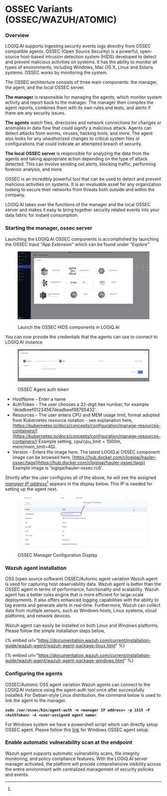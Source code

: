 # OSSEC Variants (OSSEC/WAZUH/ATOMIC)

### Overview

LOGIQ.AI supports ingesting security events logs directlry from OSSEC compatible agents. OSSEC (Open Source Security) is a powerful, open-source host-based intrusion detection system (HIDS) developed to detect and prevent malicious activities on systems. It has the ability to monitor all types of environments, including Windows, Mac OS X, Linux and Solaris systems. OSSEC works by monitoring the system.

The OSSEC architecture consists of three main components: the manager, the agent, and the local OSSEC server.

**The manager** is responsible for managing the agents, which monitor system activity and report back to the manager. The manager then compiles the agent reports, combines them with its own rules and tests, and alerts if there are any security issues.

**The agents** watch files, directories and network connections for changes or anomalies in data flow that could signify a malicious attack. Agents can detect attacks from worms, viruses, hacking tools, and more. The agent also looks for any unauthorized changes to critical system files or configurations that could indicate an attempted breach of security.

**The local OSSEC server** is responsible for analyzing the data from the agents and taking appropriate action depending on the type of attack detected. This can involve sending out alerts, blocking traffic, performing forensic analysis, and more.

OSSEC is an incredibly powerful tool that can be used to detect and prevent malicious activities on systems. It is an invaluable asset for any organization looking to secure their networks from threats both outside and within the company.

LOGIQ.AI takes over the functions of the manager and the local OSSEC server and makes it easy to bring together security related events into your data fabric for instant consumption.

### Starting the manager, ossec server

Launching the LOGIQ.AI OSSEC components is accomplished by launching the OSSEC Input _"App Extension"_ which can be found under _"Explore"_

<figure><img src="../../.gitbook/assets/Screen Shot 2023-01-02 at 10.19.49 PM.png" alt=""><figcaption><p>Launch the OSSEC HIDS components in LOGIQ.AI</p></figcaption></figure>

You can now provide the credentials that the agents can use to connect to LOGIQ.AI instance

<figure><img src="../../.gitbook/assets/Screen Shot 2023-01-02 at 10.24.04 PM.png" alt=""><figcaption><p>OSSEC Agent auth token</p></figcaption></figure>

* HostName - Enter a name
* AuthToken - The user chooses a 32-digit hex number, for example 'deadbeef01234567deadbeef98765432'.
* Resources - The user enters CPU and MEM usage limit, format adopted from Kubernetes resource notation - see explanation here, [https://kubernetes.io/docs/concepts/configuration/manage-resources-containers/](https://kubernetes.io/docs/concepts/configuration/manage-resources-containers/)  Example setting, cpu/cpu\_limit = 1000m, mem/mem\_limit=4Gi.
* Version - Enters the image here.  The latest LOGIQ.ai OSSEC component image can be browsed here, [https://hub.docker.com/r/logiqai/hauler-ossec/tags](https://hub.docker.com/r/logiqai/hauler-ossec/tags)  Example image is 'logiqai/hauler-ossec:rc6'.

Shortly after the user configures all of the above, he will see the assigned [_manager IP address_](#user-content-fn-1)[^1] appears in the display below.  This IP is needed for setting up the agent next.

<figure><img src="../../.gitbook/assets/ossec-display-2023-01-03_12-11-18.jpg" alt=""><figcaption><p>OSSEC Manager Configuration Display</p></figcaption></figure>

### Wazuh agent installation

OSS (open source software) OSSEC/Automic agent variation Wazuh agent is used for capturing host observability data.   Wazuh agent is better than the OSSEC agent in terms of performance, functionality and scalability. Wazuh agent has a better rules engine that is more efficient for large-scale deployments. It also offers enhanced logging capabilities with the ability to tag events and generate alerts in real-time. Furthermore, Wazuh can collect data from multiple sensors, such as Windows hosts, Linux systems, cloud platforms, and network devices.&#x20;

Wazuh agent can easily be installed on both Linux and Windows platforms.  Please follow the simple installation steps below,

{% embed url="https://documentation.wazuh.com/current/installation-guide/wazuh-agent/wazuh-agent-package-linux.html" %}

{% embed url="https://documentation.wazuh.com/current/installation-guide/wazuh-agent/wazuh-agent-package-windows.html" %}

### Configuring the agents

OSSEC/Automic OSS agent variation Wazuh agents can connect to the LOGIQ.AI instance using the agent-auth tool once after successfully installed.  For Debian-style Linux distribution, the command below is used to link the agent to the manager.&#x20;

<pre><code><strong>sudo /var/ossec/bin/agent-auth -m &#x3C;manager IP address> -p 1515 -P &#x3C;AuthToken> -A &#x3C;user-assigned agent name>
</strong></code></pre>

For Windows system we have a powershell script which can directly setup OSSEC agent. Please follow this [link](https://docs.logiq.ai/integrations/ossec-variants-ossec-wazuh-atomic/logiq-ossec-agent-for-windows) for Windows OSSEC agent setup.

### Enable automatic vulnerability scan at the endpoint

Wazuh agent supports automatic vulnerability scans, file integrity monitoring, and policy compliance features.  With the LOGIQ.AI server manager activated, the platform will provide comprehensive visibility across the entire environment with centralized management of security policies and events.&#x20;







[^1]: 
